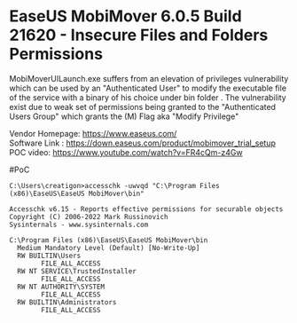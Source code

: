# EaseUS MobiMover 6.0.5 Build 21620 - Insecure Files and Folders Permissions
MobiMoverUILaunch.exe  suffers from an elevation of privileges vulnerability which can be used by an "Authenticated User" to modify the executable file of the service with a binary of his choice under bin folder . The vulnerability exist due to weak set of permissions being granted to the "Authenticated Users Group" which grants the (M) Flag aka "Modify Privilege"



Vendor Homepage: https://www.easeus.com/ <br/>
Software Link : https://down.easeus.com/product/mobimover_trial_setup<br/>
POC video: https://www.youtube.com/watch?v=FR4cQm-z4Gw


#PoC
```
C:\Users\creatigon>accesschk -uwvqd "C:\Program Files (x86)\EaseUS\EaseUS MobiMover\bin"

Accesschk v6.15 - Reports effective permissions for securable objects
Copyright (C) 2006-2022 Mark Russinovich
Sysinternals - www.sysinternals.com

C:\Program Files (x86)\EaseUS\EaseUS MobiMover\bin
  Medium Mandatory Level (Default) [No-Write-Up]
  RW BUILTIN\Users
        FILE_ALL_ACCESS
  RW NT SERVICE\TrustedInstaller
        FILE_ALL_ACCESS
  RW NT AUTHORITY\SYSTEM
        FILE_ALL_ACCESS
  RW BUILTIN\Administrators
        FILE_ALL_ACCESS
```
